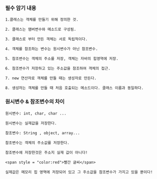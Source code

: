 ### 필수 암기 내용

    1.클래스는 객체를 만들기 위해 정의한 것.

    2. 클래스는 맴버변수와 메소드로 구성됨.

    3. 클래스로 부터 만든 객체는 서로 독립적이다.
  
    4. 객체를 참조하는 변수는 원시변수가 아닌 참조변수.
   
    5. 참조변수는 객체의 주소를 저장, 객체는 자바의 힙영역에 저장.
   
    6. 참조변수가 저장하고 있는 주소값을 참조하여 객체의 접근.
    
    7. new 연산자로 객체를 만들 때는 생성자로 만든다.
    
    8. 생성자는 객체를 만들 때 처음 호출되는 메소드이다. 클래스 이름과 동일하다.

### 원시변수 & 참조변수의 차이
    원시변수: int, char, char ...

    원시변수는 실재값을 저장한다.

    참조변수: String , object, array...

    참조변수는 객체의 주소값를 저장한다.

    참조변수에 저장한것은 주소지 실재 값이 아니다!

    <span style = "color:red">빨간 글씨</span>

    실제값은 메모리 힙 영역에 저장되어 있고 그 주소값을 참조변수가 가지고 있을 뿐이다!
    

    
